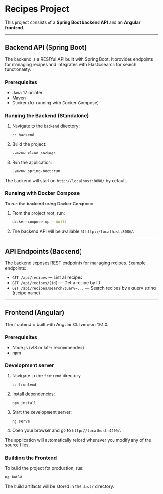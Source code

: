 # Recipes Project

This project consists of a **Spring Boot backend API** and an **Angular frontend**.

---

## Backend API (Spring Boot)

The backend is a RESTful API built with Spring Boot. It provides endpoints for managing recipes and integrates with Elasticsearch for search functionality.

### Prerequisites
- Java 17 or later
- Maven
- Docker (for running with Docker Compose)

### Running the Backend (Standalone)

1. Navigate to the `backend` directory:
   ```bash
   cd backend
   ```
2. Build the project:
   ```bash
   ./mvnw clean package
   ```
3. Run the application:
   ```bash
   ./mvnw spring-boot:run
   ```

The backend will start on `http://localhost:8080/` by default.

### Running with Docker Compose

To run the backend using Docker Compose:

1. From the project root, run:
   ```bash
   docker-compose up --build
   ```
2. The backend API will be available at `http://localhost:8080/`.

---

## API Endpoints (Backend)

The backend exposes REST endpoints for managing recipes. Example endpoints:

- `GET /api/recipes` — List all recipes
- `GET /api/recipes/{id}` — Get a recipe by ID
- `GET /api/recipes/search?query=...` — Search recipes by a query string (recipe name)

---

## Frontend (Angular)

The frontend is built with Angular CLI version 19.1.0.

### Prerequisites
- Node.js (v18 or later recommended)
- npm

### Development server

1. Navigate to the `frontend` directory:
   ```bash
   cd frontend
   ```
2. Install dependencies:
   ```bash
   npm install
   ```
3. Start the development server:
   ```bash
   ng serve
   ```
4. Open your browser and go to `http://localhost:4200/`.

The application will automatically reload whenever you modify any of the source files.

### Building the Frontend

To build the project for production, run:
```bash
ng build
```
The build artifacts will be stored in the `dist/` directory.
